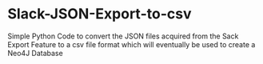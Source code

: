 # Slack-JSON-Export-to-csv
Simple Python Code to convert the JSON files acquired from the Sack Export Feature to a csv file format which will eventually be used to create a Neo4J Database
